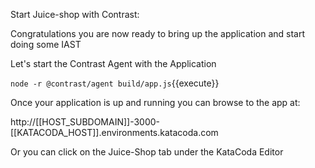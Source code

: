 
Start Juice-shop with Contrast:

Congratulations you are now ready to bring up the application and start doing some IAST

Let's start the Contrast Agent with the Application

`node -r @contrast/agent build/app.js`{{execute}}

Once your application is up and running you can browse to the app at:

http://[[HOST_SUBDOMAIN]]-3000-[[KATACODA_HOST]].environments.katacoda.com

Or you can click on the Juice-Shop tab under the KataCoda Editor
